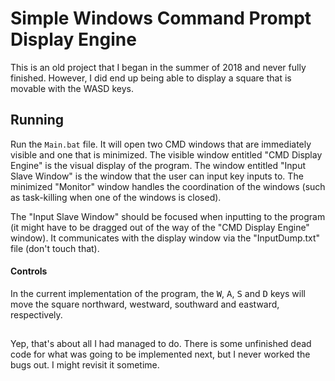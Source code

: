# Simple Windows Command Prompt Display Engine
This is an old project that I began in the summer of 2018 and never fully finished. However, I did end up being able to display a square that is movable with the WASD keys. 

## Running
Run the `Main.bat` file. It will open two CMD windows that are immediately visible and one that is minimized. The visible window entitled "CMD Display Engine" is the visual display of the program. The window entitled "Input Slave Window" is the window that the user can input key inputs to. The minimized "Monitor" window handles the coordination of the windows (such as task-killing when one of the windows is closed).

The "Input Slave Window" should be focused when inputting to the program (it might have to be dragged out of the way of the "CMD Display Engine" window). It communicates with the display window via the "InputDump.txt" file (don't touch that).

#### Controls
In the current implementation of the program, the <kbd>W</kbd>, <kbd>A</kbd>, <kbd>S</kbd> and <kbd>D</kbd> keys will move the square northward, westward, southward and eastward, respectively. 

##

Yep, that's about all I had managed to do. There is some unfinished dead code for what was going to be implemented next, but I never worked the bugs out. I might revisit it sometime.
